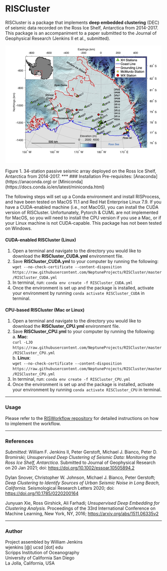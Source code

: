 # RISCluster

RISCluster is a package that implements **deep embedded clustering** (DEC) of
seismic data recorded on the Ross Ice Shelf, Antarctica from 2014-2017. This
package is an accompaniment to a paper submitted to the Journal of Geophysical Research (Jenkins II et al., submitted).

<p><img src="RISArrayMap.jpg"/></p>
Figure 1.  34-station passive seismic array deployed on the Ross Ice Shelf, Antarctica from 2014-2017.
***
### Installation
Pre-requisites:
[Anaconda](https://anaconda.org) or
[Miniconda](https://docs.conda.io/en/latest/miniconda.html)

The following steps will set up a Conda environment and install RISProcess, and
have been tested on MacOS 11.1 and Red Hat Enterprise Linux 7.9.  If you have
a CUDA-enabled machine (i.e., not MacOS), you can install the CUDA version of
RISCluster.  Unfortunately, Pytorch & CUML are not implemented for MacOS, so
you will need to install the CPU version if you use a Mac, or if your Linux
machine is not CUDA-capable.  This package has not been tested on Windows.

#### CUDA-enabled RISCluster (Linux)
1. Open a terminal and navigate to the directory you would like to download the
 **RISCluster_CUDA.yml** environment file.
2. Save **RISCluster_CUDA.yml** to your computer by running the following:
<br>`wget --no-check-certificate --content-disposition https://raw.githubusercontent.com/NeptuneProjects/RISCluster/master/RISCluster_CUDA.yml`
3. In terminal, run: `conda env create -f RISCluster_CUDA.yml`
4. Once the environment is set up and the package is installed, activate your
environment by running `conda activate RISCluster_CUDA` in terminal.

#### CPU-based RISCluster (Mac or Linux)
1. Open a terminal and navigate to the directory you would like to download the
 **RISCluster_CPU.yml** environment file.
2. Save **RISCluster_CPU.yml** to your computer by running the following:
  <br>a. **Mac**:
  <br>`curl -LJO https://raw.githubusercontent.com/NeptuneProjects/RISCluster/master/RISCluster_CPU.yml`
  <br>b. **Linux**:
  <br>`wget --no-check-certificate --content-disposition https://raw.githubusercontent.com/NeptuneProjects/RISCluster/master/RISCluster_CPU.yml`
3. In terminal, run: `conda env create -f RISCluster_CPU.yml`
4. Once the environment is set up and the package is installed, activate your
environment by running `conda activate RISCluster_CPU` in terminal.
***
### Usage
Please refer to the [RISWorkflow repository](https://github.com/NeptuneProjects/RISWorkflow) for detailed instructions on how to implement the workflow.
***
### References
*Submitted*: William F. Jenkins II, Peter Gerstoft, Michael J. Bianco, Peter D. Bromirski; *Unsupervised Deep Clustering of Seismic Data: Monitoring the Ross Ice Shelf, Antarctica.* Submitted to Journal of Geophysical Research on 20 Jan 2021; doi: https://doi.org/10.1002/essoar.10505894.2

Dylan Snover, Christopher W. Johnson, Michael J. Bianco, Peter Gerstoft; *Deep Clustering to Identify Sources of Urban Seismic Noise in Long Beach, California.* Seismological Research Letters 2020; doi: https://doi.org/10.1785/0220200164

Junyuan Xie, Ross Girshick, Ali Farhadi; *Unsupervised Deep Embedding for Clustering Analysis.* Proceedings of the 33rd International Conference on Machine Learning, New York, NY, 2016; https://arxiv.org/abs/1511.06335v2
***
### Author
Project assembled by William Jenkins
<br>wjenkins [@] ucsd [dot] edu
<br>Scripps Institution of Oceanography
<br>University of California San Diego
<br>La Jolla, California, USA
